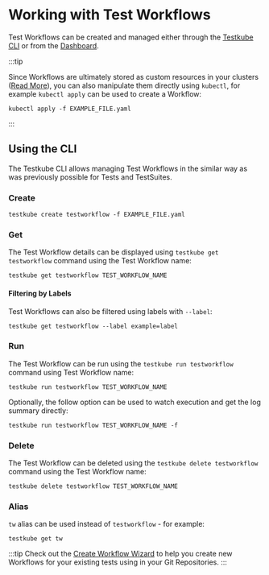 # Working with Test Workflows

Test Workflows can be created and managed either through the [Testkube CLI](/articles/cli) or from the 
[Dashboard](/articles/testkube-dashboard-workflows-overview).

:::tip

Since Workflows are ultimately stored as custom resources in your clusters ([Read More](/articles/crds)), you can
also manipulate them directly using `kubectl`, for example `kubectl apply` can be used
to create a Workflow:

```shell
kubectl apply -f EXAMPLE_FILE.yaml
```
:::

## Using the CLI

The Testkube CLI allows managing Test Workflows in the similar way as was previously possible for Tests and TestSuites.

### Create

```shell
testkube create testworkflow -f EXAMPLE_FILE.yaml
```

### Get
The Test Workflow details can be displayed using `testkube get testworkflow` command using the Test Workflow name:

```shell
testkube get testworkflow TEST_WORKFLOW_NAME
```

#### Filtering by Labels
Test Workflows can also be filtered using labels with `--label`:

```shell
testkube get testworkflow --label example=label
```

### Run
The Test Workflow can be run using the `testkube run testworkflow` command using Test Workflow name:

```shell
testkube run testworkflow TEST_WORKFLOW_NAME
```

Optionally, the follow option can be used to watch execution and get the log summary directly:

```shell
testkube run testworkflow TEST_WORKFLOW_NAME -f
```

### Delete
The Test Workflow can be deleted using the `testkube delete testworkflow` command using the Test Workflow name:

```shell
testkube delete testworkflow TEST_WORKFLOW_NAME
```

### Alias
`tw` alias can be used instead of `testworkflow` - for example:

```shell
testkube get tw
```

:::tip
Check out the [Create Workflow Wizard](/articles/test-workflows-create-wizard) to help you create new Workflows
for your existing tests using in your Git Repositories.
:::
